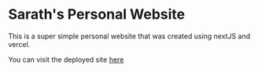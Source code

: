 # Sarath's Personal Website

This is a super simple personal website that was created using nextJS and vercel.

You can visit the deployed site [here](https://sarathsureshh.vercel.app/)